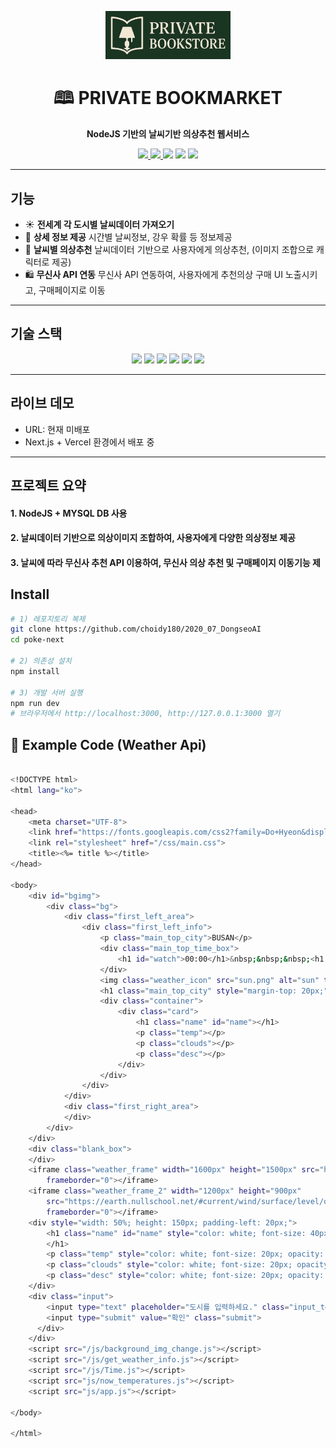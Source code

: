 <!-- BANNER -->
<p align="center">
  <img src="./public/private-book.jpg" alt="private-book Banner" width="200px" />
</p>

<h1 align="center">🕮 PRIVATE BOOKMARKET</h1>
<p align="center">
  <b>NodeJS 기반의 날씨기반 의상추천 웹서비스</b>
</p>

<p align="center">
  <a href="https://poke-next-amber.vercel.app">
    <img src="https://img.shields.io/badge/Live-Demo-blue?logo=vercel&logoColor=white" />
  </a>
  <a href="https://github.com/choidy180/poke-next">
    <img src="https://img.shields.io/github/stars/choidy180/poke-next?style=social" />
  </a>
  <img src="https://img.shields.io/github/license/choidy180/poke-next?color=brightgreen" />
  <img src="https://img.shields.io/badge/PRs-welcome-yellow?logo=github" />
  <img src="https://img.shields.io/badge/Made%20with-❤️-ff69b4" />
</p>

---

##  기능
- ☀️ **전세계 각 도시별 날씨데이터 가져오기**
- 🌈 **상세 정보 제공** 시간별 날씨정보, 강우 확률 등 정보제공
- 👗 **날씨별 의상추천** 날씨데이터 기반으로 사용자에게 의상추천, (이미지 조합으로 캐릭터로 제공)
- 🛍️ **무신사 API 연동** 무신사 API 연동하여, 사용자에게 추천의상 구매 UI 노출시키고, 구매페이지로 이동

---

##  기술 스택
<p align="center">
  <img src="https://img.shields.io/badge/Node.js-339933?logo=node.js&logoColor=white" /> 
  <img src="https://img.shields.io/badge/Express.js-000000?logo=express&logoColor=white" /> 
  <img src="https://img.shields.io/badge/NPM-CB3837?logo=npm&logoColor=white" /> 
  <img src="https://img.shields.io/badge/Yarn-2C8EBB?logo=yarn&logoColor=white" /> 
  <img src="https://img.shields.io/badge/ESLint-4B32C3?logo=eslint&logoColor=white" /> 
  <img src="https://img.shields.io/badge/Prettier-F7B93E?logo=prettier&logoColor=000" />
</p>

---

##  라이브 데모
-  URL: 현재 미배포
-  Next.js + Vercel 환경에서 배포 중

---

##  프로젝트 요약
#### 1. NodeJS + MYSQL DB 사용
#### 2. 날씨데이터 기반으로 의상이미지 조합하여, 사용자에게 다양한 의상정보 제공
#### 3. 날씨에 따라 무신사 추천 API 이용하여, 무신사 의상 추천 및 구매페이지 이동기능 제


##  Install
```bash
# 1) 레포지토리 복제
git clone https://github.com/choidy180/2020_07_DongseoAI
cd poke-next

# 2) 의존성 설치
npm install

# 3) 개발 서버 실행
npm run dev
# 브라우저에서 http://localhost:3000, http://127.0.0.1:3000 열기
```

## 📡 Example Code (Weather Api)
```bash

<!DOCTYPE html>
<html lang="ko">

<head>
    <meta charset="UTF-8">
    <link href="https://fonts.googleapis.com/css2?family=Do+Hyeon&display=swap" rel="stylesheet">
    <link rel="stylesheet" href="/css/main.css">
    <title><%= title %></title>
</head>

<body>
    <div id="bgimg">
        <div class="bg">
            <div class="first_left_area">
                <div class="first_left_info">
                    <p class="main_top_city">BUSAN</p>
                    <div class="main_top_time_box">
                        <h1 id="watch">00:00</h1>&nbsp;&nbsp;&nbsp;<h1 id="am_pm">AP</h1>
                    </div>
                    <img class="weather_icon" src="sun.png" alt="sun" title="sun">
                    <h1 class="main_top_city" style="margin-top: 20px;">맑은 하늘</h1>
                    <div class="container">
                        <div class="card">
                            <h1 class="name" id="name"></h1>
                            <p class="temp"></p>
                            <p class="clouds"></p>
                            <p class="desc"></p>
                        </div>
                    </div>
                </div>
            </div>
            <div class="first_right_area">
            </div>
        </div>
    </div>
    <div class="blank_box">
    </div>
    <iframe class="weather_frame" width="1600px" height="1500px" src="https://www.weather.go.kr/w/index.do"
        frameborder="0"></iframe>
    <iframe class="weather_frame_2" width="1200px" height="900px"
        src="https://earth.nullschool.net/#current/wind/surface/level/overlay=temp/orthographic=129.02,35.13,3000/loc=128.950,35.340"
        frameborder="0"></iframe>
    <div style="width: 50%; height: 150px; padding-left: 20px;">
        <h1 class="name" id="name" style="color: white; font-size: 40px; opacity: 0.8;">
        </h1>
        <p class="temp" style="color: white; font-size: 20px; opacity: 0.8;"></p>
        <p class="clouds" style="color: white; font-size: 20px; opacity: 0.8;"></p>
        <p class="desc" style="color: white; font-size: 20px; opacity: 0.8;"></p>
    </div>
    <div class="input">
        <input type="text" placeholder="도시를 입력하세요." class="input_text">
        <input type="submit" value="확인" class="submit">
      </div>
    </div>
    <script src="/js/background_img_change.js"></script>
    <script src="/js/get_weather_info.js"></script>
    <script src="/js/Time.js"></script>
    <script src="js/now_temperatures.js"></script>
    <script src="js/app.js"></script>

</body>

</html>
```

